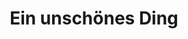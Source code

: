 ---
layout: question
title: "Ein unschönes Ding"
description: ""
question: "Das ist falsch, es ist wirklich kein schöner Anblick. Das ist nicht subjektiv oder dergleichen."
answers:
    - text: "Versuche es noch einmal."
      link: "/radolfzell/stadtmuseum.html"
---